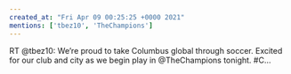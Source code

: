 ```yaml
---
created_at: "Fri Apr 09 00:25:25 +0000 2021"
mentions: ['tbez10', 'TheChampions']
---
```


RT @tbez10: We’re proud to take Columbus global through soccer.
Excited for our club and city as we begin play in @TheChampions tonight.
#C…